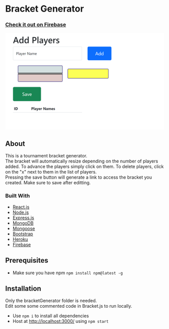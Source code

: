 # Bracket Generator

### [Check it out on Firebase](https://bracketgenerator-220.web.app/)

[![Website Screenshot](bracketGenerator.png)](https://bracketgenerator-220.web.app/)

## About

This is a tournament bracket generator. <br>
The bracket will automatically resize depending on the number of players added.
To advance the players simply click on them.
To delete players, click on the "x" next to them in the list of players. <br>
Pressing the save button will generate a link to access the bracket you created. Make sure to save after editting.

### Built With

- [React.js](https://reactjs.org/)
- [Node.js](https://nodejs.org/en/)
- [Express.js](https://expressjs.com/)
- [MongoDB](https://www.mongodb.com/)
- [Mongoose](https://mongoosejs.com/)
- [Bootstrap](https://getbootstrap.com)
- [Heroku](https://www.heroku.com/)
- [Firebase](https://firebase.google.com/)

## Prerequisites

- Make sure you have npm
  `npm install npm@latest -g`

## Installation

Only the bracketGenerator folder is needed. <br>
Edit some some commented code in Bracket.js to run locally.

- Use `npm i` to install all dependencies
- Host at [http://localhost:3000/](http://localhost:3000/) using `npm start`
